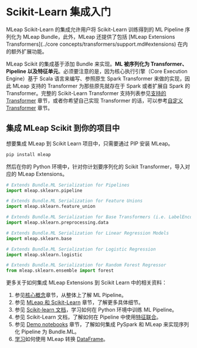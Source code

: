 # Scikit-Learn 集成入门
MLeap Scikit-Learn 的集成允许用户将 Scikit-Learn 训练得到的 ML Pipeline 序列化为 MLeap Bundle，此外，MLeap 还提供了包括 [MLeap Extensions Transformers](../core concepts/transformers/support.md#extensions) 在内的额外扩展功能。



MLeap Scikit 的集成基于添加 Bundle 来实现。**ML 被序列化为 Transformer、Pipeline 以及特征单元**。必须要注意的是，因为核心执行引擎（Core Execution Engine）基于 Scala 语言来编写、参照原生 Spark Transformer 来做的实现，因此 MLeap 支持的 Transformer 为那些原先就存在于 Spark 或者扩展自 Spark 的 Transformer。完整的 Scikit-Learn Transformer 支持列表参见[支持的 Transformer](../core-concepts/transformers/support.md) 章节，或者你希望自己实现 Transformer 的话，可以参考[自定义 Transformer](../mleap-runtime/custom-transformer.md) 章节。

## 集成 MLeap Scikit 到你的项目中

想要集成 MLeap 到 Scikit Learn 项目中，只需要通过 PIP 安装 MLeap。

```bash
pip install mleap
```

然后在你的 Python 环境中，针对你计划要序列化的 Scikit Transformer，导入对应的 MLeap Extensions。

```python
# Extends Bundle.ML Serialization for Pipelines
import mleap.sklearn.pipeline

# Extends Bundle.ML Serialization for Feature Unions
import mleap.sklearn.feature_union

# Extends Bundle.ML Serialization for Base Transformers (i.e. LabelEncoder, Standard Scaler)
import mleap.sklearn.preprocessing.data

# Extends Bundle.ML Serialization for Linear Regression Models
import mleap.sklearn.base

# Extends Bundle.ML Serialization for Logistic Regression
import mleap.sklearn.logistic

# Extends Bundle.ML Serialization for Random Forest Regressor
from mleap.sklearn.ensemble import forest
```



更多关于如何集成 MLeap Extensions 到 Scikit Learn 中的相关资料：

   1. 参见[核心概念](../core-concepts/)章节，从整体上了解 ML Pipeline。
   2. 参见 [MLeap 和 Scikit-Learn](../scikit-learn/index.md) 章节，了解更多具体细节。
   3. 参见 [Scikit-learn 文档](http://scikit-learn.org/stable/modules/generated/sklearn.pipeline.Pipeline.html)，学习如何在 Python 环境中训练 ML Pipeline。
   4. 参见 Scikit-Learn 文档，了解如何在 Pipeline 中使用[特征联合](http://scikit-learn.org/stable/modules/generated/sklearn.pipeline.FeatureUnion.html)。
   5. 参见 [Demo notebooks](https://github.com/combust/mleap-demo/tree/master/notebooks) 章节，了解如何集成 PySpark 和 MLeap 来实现序列化 Pipeline 为 Bundle.ML。
   6. [学习](../basic/transofrm-leap-frame.md)如何使用 MLeap 转换 [DataFrame](../core-concepts/data-frames/index.md)。

